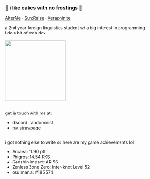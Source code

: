### 🥮 i like cakes with no frostings 🥮
<p>
  <a href="https://greasyfork.org/en/scripts/520326-alterale-zombs-io-greasyfork-version">AlterAle</a>
  ·
  <a href="https://greasyfork.org/en/scripts/467381-sun-raise-zombs-io">Sun:Raise</a>
  ·
  <a href="https://greasyfork.org/en/scripts/435632-xeraphinite-zombs-io">Xeraphinite</a>
</p>
a 2nd year foreign linguistics student w/ a big interest in programming
<br>i do a bit of web dev
<br><br>
<img height="200em" src="https://github-readme-stats.vercel.app/api/top-langs/?username=AyuBloom&layout=compact&show_icons=true&theme=dark" />

<br>get in touch with me at:
- discord: randominist
- [my strawpage](https://ayubloom.straw.page)

<br>i got nothing else to write so here are my game achievements lol
- Arcaea: 11.90 ptt
- Phigros: 14.54 RKS
- Genshin Impact: AR 56
- Zenless Zone Zero: Inter-knot Level 52
- osu!mania: #185.574

<!--
<div align="center">
  <img src="https://github-readme-stats.vercel.app/api/top-langs/?username=AyuBloom&layout=compact&langs_count=4&theme=dark"/>
</div>
-->

<!--
**AyuBloom/AyuBloom** is a ✨ _special_ ✨ repository because its `README.md` (this file) appears on your GitHub profile.

Here are some ideas to get you started:

- 🔭 I’m currently working on ...
- 🌱 I’m currently learning ...
- 👯 I’m looking to collaborate on ...
- 🤔 I’m looking for help with ...
- 💬 Ask me about ...
- 📫 How to reach me: ...
- 😄 Pronouns: ...
- ⚡ Fun fact: ...
-->

